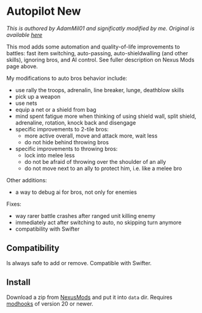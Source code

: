 # Autopilot New

*This is authored by AdamMil01 and significatly modified by me. Original is available [here][original]*

This mod adds some automation and quality-of-life improvements to battles: fast item switching, auto-passing, auto-shieldwalling (and other skills), ignoring bros, and AI control. See fuller description on Nexus Mods page above.

My modifications to auto bros behavior include:

- use rally the troops, adrenalin, line breaker, lunge, deathblow skills
- pick up a weapon
- use nets
- equip a net or a shield from bag
- mind spent fatigue more when thinking of using shield wall, split shield, adrenaline, rotation, knock back and disengage
- specific improvements to 2-tile bros:
    - more active overall, move and attack more, wait less
    - do not hide behind throwing bros
- specific improvements to throwing bros:
    - lock into melee less
    - do not be afraid of throwing over the shoulder of an ally
    - do not move next to an ally to protect him, i.e. like a melee bro

Other additions:

- a way to debug ai for bros, not only for enemies

Fixes:

- way rarer battle crashes after ranged unit killing enemy 
- immediately act after switching to auto, no skipping turn anymore
- compatibility with Swifter


## Compatibility

Is always safe to add or remove. Compatible with Swifter.


## Install

Download a zip from [NexusMods][] and put it into `data` dir. Requires [modhooks][] of version 20 or newer.


[NexusMods]: https://www.nexusmods.com/battlebrothers/mods/675
[modhooks]: https://www.nexusmods.com/battlebrothers/mods/42
[original]: https://www.nexusmods.com/battlebrothers/mods/62

